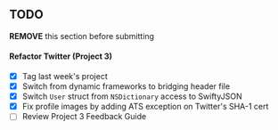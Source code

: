 ## TODO

**REMOVE** this section before submitting

#### Refactor Twitter (Project 3)
- [x] Tag last week's project
- [x] Switch from dynamic frameworks to bridging header file
- [x] Switch `User` struct from `NSDictionary` access to SwiftyJSON
- [x] Fix profile images by adding ATS exception on Twitter's SHA-1 cert
- [ ] Review Project 3 Feedback Guide

<!---
#### Custom container view
- [ ] Add `tabBarItem` like functionality? or "2-way street" pattern?

#### Hamburger menu
- [ ] Dragging anywhere in the view should review the menu
- [ ] Other Hamburger menu apps: Slack, Uber, Google Inbox, Google Calendar

#### Profile page

#### Mentions view
--->
